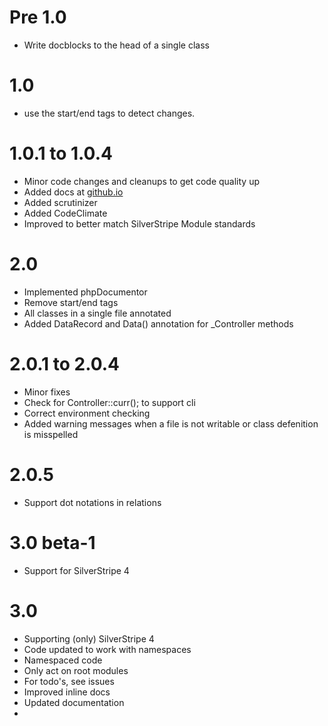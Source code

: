 # Pre 1.0

* Write docblocks to the head of a single class

# 1.0

* use the start/end tags to detect changes.

# 1.0.1 to 1.0.4

* Minor code changes and cleanups to get code quality up
* Added docs at [github.io](https://axyr.github.io/ideannotator)
* Added scrutinizer
* Added CodeClimate
* Improved to better match SilverStripe Module standards


# 2.0

* Implemented phpDocumentor
* Remove start/end tags
* All classes in a single file annotated
* Added DataRecord and Data() annotation for _Controller methods

# 2.0.1 to 2.0.4
* Minor fixes 
* Check for Controller::curr(); to support cli
* Correct environment checking
* Added warning messages when a file is not writable or class defenition is misspelled

# 2.0.5
* Support dot notations in relations

# 3.0 beta-1
* Support for SilverStripe 4

# 3.0
* Supporting (only) SilverStripe 4
* Code updated to work with namespaces
* Namespaced code
* Only act on root modules
* For todo's, see issues
* Improved inline docs
* Updated documentation
* 